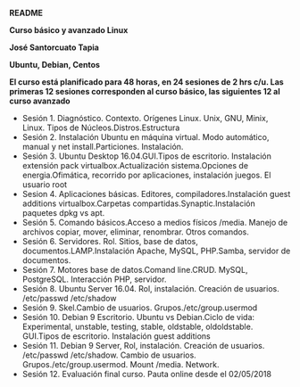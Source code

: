 **README**

**Curso básico y avanzado Linux**

**José Santorcuato Tapia**


**Ubuntu, Debian, Centos**

**El curso está planificado para 48 horas, en 24 sesiones de 2 hrs c/u. Las primeras 12 sesiones corresponden al curso básico, las siguientes 12 al curso avanzado**

- Sesión 1. Diagnóstico. Contexto. Orígenes Linux. Unix, GNU, Minix, Linux. Tipos de Núcleos.Distros.Estructura
- Sesión 2. Instalación Ubuntu en máquina virtual. Modo automático, manual y net install.Particiones. Instalación.
- Sesión 3. Ubuntu Desktop 16.04.GUI.Tipos de escritorio. Instalación extensión pack  virtualbox.Actualización sistema.Opciones de energia.Ofimática, recorrido por aplicaciones, instalación juegos. El usuario root
- Sesion 4. Aplicaciones básicas. Editores, compiladores.Instalación guest additions virtualbox.Carpetas compartidas.Synaptic.Instalación  paquetes dpkg vs apt.
- Sesión 5. Comando básicos.Acceso a medios físicos /media. Manejo de archivos copiar, mover, eliminar, renombrar. Otros comandos.
- Sesión 6. Servidores. Rol. Sitios, base de datos, documentos.LAMP.Instalación Apache, MySQL, PHP.Samba, servidor de documentos.
- Sesión 7. Motores base de datos.Comand line.CRUD. MySQL, PostgreSQL. Interacción PHP, servidor.
- Sesión 8. Ubuntu Server 16.04. Rol, instalación. Creación de usuarios. /etc/passwd /etc/shadow
- Sesión 9. Skel.Cambio de usuarios. Grupos./etc/group.usermod
- Sesión 10. Debian 9 Escritorio. Ubuntu vs Debian.Ciclo de vida: Experimental, unstable, testing, stable, oldstable, oldoldstable.  GUI.Tipos de escritorio. Instalación guest additions
- Sesión 11. Debian 9 Server, Rol, instalación. Creación de usuarios. /etc/passwd /etc/shadow. Cambio de usuarios. Grupos./etc/group.usermod. Mount /media. Network.
- Sesión 12. Evaluación final curso. Pauta online desde el 02/05/2018
